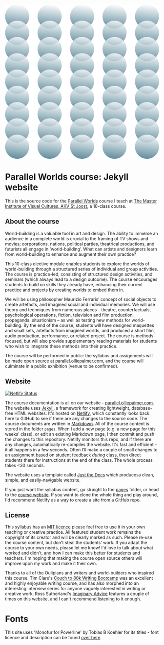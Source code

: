 ![](/assets/pw-01.svg)


# Parallel Worlds course: Jekyll website

This is the source code for the [Parallel Worlds](https://parallel.olliepalmer.com) course I teach at [The Master Institute of Visual Cultures, AKV St Joost](https://www.akvstjoostmasters.nl/programmes/situated-design), a 10-class course.


## About the course

World-building is a valuable tool in art and design. The ability to immerse an audience in a complete world is crucial to the framing of TV shows and movies; corporations, nations, political parties, theatrical productions, and futurists all engage in ‘world-building’. What can artists and designers learn from world-building to enhance and augment their own practice?

This 10-class elective module enables students to explore the worlds of world-building through a structured series of individual and group activities. The course is practice-led, consisting of structured design activities, and seminars (which always lead to a design outcome). The course encourages students to build on skills they already have, enhancing their current practice and projects by creating worlds to embed them in.

We will be using philosopher Maurizio Ferraris’ concept of social objects to create artefacts, and imagined social and individual memories. We will use theory and techniques from numerous places – theatre, counterfactuals, psychological operations, fiction, television and film production, propaganda, situationism – as well as testing new methods for world-building. By the end of the course, students will have designed maquettes and small sets, artefacts from imagined worlds, and produced a short film, audio production, performance, or related project. The course is methods-focused, but will also provide supplementary reading materials for students who wish to integrate these methods into their practice.

The course will be performed in public: the syllabus and assignments will be made open source at [parallel.olliepalmer.com](https://parallel.olliepalmer.com), and the course will culminate in a public exhibition (venue to be confirmed).



## Website

[![Netlify Status](https://api.netlify.com/api/v1/badges/aa8eb03b-8742-4191-8ee0-ca9860b8e895/deploy-status)](https://app.netlify.com/sites/parallelworlds/deploys)

The course documentation is all on our website – [parallel.olliepalmer.com](https://parallel.olliepalmer.com). The website uses [Jekyll](https://jekyllrb.com), a framework for creating lightweight, database-free HTML websites. It's hosted on [Netlify](https://netlify.com), which constantly looks back here to GitHub to see if there are any changes to the source code. The course documents are written in [Markdown](https://en.wikipedia.org/wiki/Markdown). All of the course content is stored in the folder `pages`. When I add a new page (e.g. a new page for this weeks' class), or edit an existing Markdown page, I then commit and push the changes to this repository. Netlify monitors this repo, and if there are any changes, automatically re-compiles the website. It's fast and efficient – it all happens in a few seconds. Often I'll make a couple of small changes to an assignment based on student feedback _during_ class, then direct students there for instructions at the end of the class. The whole process takes <30 seconds.

The website uses a template called [Just the Docs](https://pmarsceill.github.io/just-the-docs) which producesa clean, simple, and easily-navigable website.

If you just want the syllabus content, go straight to the [pages](/pages) folder, or head to the [course website](https://sd.olliepalmer.com). If you want to clone the whole thing and play around, I'd recommend Netlify as a way to create a site from a GitHub repo.


## License

This syllabus has an [MIT licence](https://choosealicense.com/licenses/mit/) please feel free to use it in your own teaching or creative practice. All featured student work remains the copyright of its creator and will be clearly marked as such. Please re-use the course content, but don't steal the students' work. If you adapt the course to your own needs, please let me know! I'd love to talk about what worked and didn't, and how I can make this better for students and teachers. I'm hoping that making the course open source others will improve upon my work and make it their own.

Thanks to all of the Oulipians and writers and world-builders who inspired this course. Tim Clare's [Couch to 80k Writing Bootcamp](http://www.timclarepoet.co.uk/couchto80kwritingbootcamp) was an excellent and highly enjoyable writing course, and has also morphed into an interesting interview series for anyone vaguely interested in writing or creative work. Ross Sutherland's [Imaginary Advice](https://www.imaginaryadvice.com) features a couple of times on this website, and I can't recommend listening to it enough.

# Fonts

This site uses 'Monofur for Powerline' by Tobias B Koehler for its titles - font licence and description can be found [over here](https://github.com/powerline/fonts/tree/master/Monofur).
